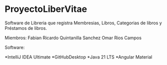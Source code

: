 # ProyectoLiberVitae
 
Software de Libreria que registra Membresias, Libros, Categorias de libros y Préstamos de libros.

Miembros:
Fabian Ricardo Quintanilla Sanchez
Omar Rios Campos

Software:

*IntelliJ IDEA Ultimate
*GitHubDesktop
*Java 21 LTS
*Angular Material

